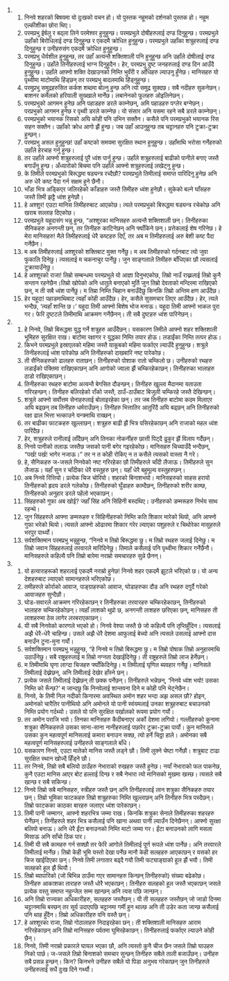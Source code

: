 <ol>
  <li>
    <ol>
      <li>निनवे शहरको बिषयमा यो दुःखको वचन हो। यो पुस्तक नहूमको दर्शनको पुस्तक हो। नहूम एल्कीशीका छोरा थिए।</li>
      <li>परमप्रभु ईर्षलु र बद्ला लिने परमेश्वर हुनुहुन्छ। परमप्रभुले दोषीहरुलाई दण्ड दिनुहुन्छ। परमप्रभुले उहाँको बिरोधिलाई दण्ड दिनुहुन्छ र एकदमै क्रोधित हुनुहुन्छ। परमप्रभुले उहाँका शत्रुहरुलाई दण्ड दिनुहुन्छ र उनीहरुसंग एकदमै क्रोधित हुनुहुन्छ।</li>
      <li>परमप्रभु धैर्यशील हुनुहुन्छ, तर उहाँ अत्यन्तै शक्तिशाली पनि हुनुहुन्छ अनि उहाँले दोषीलाई दण्ड दिनुहुन्छ। उहाँले तिनीहरुलाई भाग्न दिनुहुदैन। हेर, परमप्रभु दुष्ट जनहरुलाई दण्ड दिन आउँदै हुनुहुन्छ। उहाँले आफ्नो शक्ति देखाउनको निम्ति भुवँरी र आँधिहरु ल्याउनु हुँनेछ। मानिसहरु यो पृथ्वीमा माटोमाथि हिंड्छन् तर परमप्रभु बादलमाथि हिंड्नुहुन्छ।</li>
      <li>परमुप्रभु समुद्रहरुसित कर्कश शब्दमा बोल्नु हुन्छ अनि त्यो समुद्र सुक्दछ। सबै नदीहरु सुकनेछन्। बाशनर कर्मेलको हरियाली सुख्खाले मार्नेछ। लबानेनको फूलहरु ओइलिनेछन्।</li>
      <li>परमप्रभुको आगमन हुनेछ अनि पहाडहरु डरले काम्नेछन्, अमि पहाडहरु पग्लेर बग्नेछन्। परप्रभुको आगमन हुनेछ र पृथ्वी डरले काम्नेछ। यो संसार अनि यसमा रहने सबै डरले काम्नेछन्।</li>
      <li>परमप्रभुको भयानक रिसको अघि कोही पनि उभिन सक्तैन। कसैले पनि परमप्रभुको भयानक रिस सहन सक्तैन। उहाँको क्रोध आगो झैं हुन्छ। जब उहाँ आउनुहुन्छ  तब चट्टानहरु पनि टुक्रा-टुक्रा हुन्छन्।</li>
      <li>परमप्रभु असल हुनुहुन्छ! उहाँ कष्टको समयमा सुरक्षित स्थान हुनुहुन्छ। उहाँमाथि भरोसा गर्नेहरुको उहाँले हेरचाह गर्नु हुन्छ।</li>
      <li>तर उहाँले आफ्नो शत्रुहरुलाई पुरै ध्वंश पार्नु हुन्छ। उहाँले शत्रुहरुलाई बाढीको पानीले बगाए जस्तै बगाउँनु हुन्छ। अँध्यारोको बिचमा पनि उहाँले आफ्नो शत्रुहरुलाई लखेट्नु हुन्छ।</li>
      <li>के तिमीले परमप्रभुको बिरूद्धमा षड्यन्त्र रच्दैछौ? परमप्रभुले तिमीलाई समाप्त पारिदिनु हुनेछ अनि अरु धेरै कष्ट पैदा गर्न सक्षम हुने छैनौ।</li>
      <li>भाँडा भित्र अड्किएर जलिरहेको काँडाहरु जस्तै तिमीहरु ध्वंश हुनेछौ। सुकेको बल्ने घाँसहरु जस्तै तिमी झट्टै ध्वंश हुनेछौ।</li>
      <li>हे अश्शुर! एउटा मानिस तिमीहरुबाट आएकोछ। त्यले परमप्रभुको बिरूद्धमा षड्यन्त्र रचेकोछ अनि खराब सल्लाह दिएकोछ।</li>
      <li>परमप्रभुले यहूदासंग भन्नु हुन्छ, “अश्शूरका मानिसहरु अत्यन्तै शक्तिशाली छन्। तिनीहरुका सैनिकहरु अनगन्ती छन्, तर तिनीहरु काटिनेछन् अनि फ्याँकिने छन्। प्रत्तेकलाई शेष गरिनेछ। हे मेरा मानिसहरु! मैले तिमीहरुलाई धेरै कष्टहरु दिएँ, तर अब म तिमीहरुलाई अरु बेशी कष्ट पैदा गर्नेछैन।</li>
      <li>म अब तिमीहरुलाई अश्शूरको शक्तिबाट मुक्त गर्नेछु। म अब तिमीहरुको गर्दनबाट त्यो जुवा फुकालि दिनेछु। त्यसलाई म चकनाचुर पार्नेछु। जुन साङ्गलाले तिमीहरु बाँधिएका छौ त्यसलाई टुक्रायाउँनेछु।</li>
      <li>हे अश्शूरको राजा! तिम्रो सम्बन्धमा परमप्रभुले यो आज्ञा दिनुभएकोछ, तिम्रो नाउँ राख्नलाई तिम्रो कुनै सन्तान रहनेछैन।तिम्रो खोपेको अनि धातुले बनाएको मुर्ति जुन तिम्रो देवताको मन्दिरमा राखिएको छन्, म ती सबै ध्वंश पार्नेछु। म तिम्रा निम्ति चिहान बनाउँदैछु किनकि तिम्रो अन्तिम क्षण आउँदैछ।</li>
      <li>हेर यहूदा! पहाडमाथिबाट त्यहाँ कोही आउँदैछ। हेर, कसैले सुसमचार लिएर आउँदैछ। हेर, त्यले भन्दैछ, ‘त्यहाँ शान्ति छ।’ यहूदा तिमी आफ्नो बिशेष भोज मनाऊ। यहूदा तिमी आफ्नो भाकल पुरा गर। फेरि दुष्टटले तिमीमाथि आक्रमण गर्नेछैनन्। ती सबै दुष्टहरु ध्वंश पारिनेछन्।</li>
    </ol>
  </li>
  <li>
    <ol>
      <li>हे निनवे, तिम्रो बिरूद्धमा युद्ध गर्ने शत्रुहरु आउँदैछन्। यसकारण तिमीले आफ्नो शहर शक्तिशाली भूमिहरु सुरक्षित राख। बाटोमा रक्षागर र युद्धका निम्ति तयार होऊ। लडाईंका निम्ति तत्पर होऊ।</li>
      <li>किभने परमप्रभुले इस्राएलको महिमा जस्तै याकूबको महिमा फर्काएर ल्याउँदै हुनुहुन्छ। शत्रुले तिनीहरुलाई ध्वंश पारेकोछ अनि तिनीहरुको दाखबारि नष्ट पारेकोछ।</li>
      <li>ती सैनिकहरुको ढालहरु राताछन्। तिनीहरुको पोशाक रातो चम्किलो छ। उनीहरुको रथहरु लडाईंको पंक्तिमा राखिएकाछन् अनि आगोको ज्वाला झैं चम्किरहेकाछन्। तिनीहरुका भालाहरु ठाडो राखिएकाछन्।</li>
      <li>तिनीहरुका रथहरु बाटोमा अत्यन्तै बेगसित दौडन्छन्। तिनीहरु खूल्ला मैदानमा यताउता गरिरहन्छन्। तिनीहरु बलिरहेको राँको जस्तै, ठाउँ-ठाउँबाट बिजुली चम्किरहे जस्तै देखिन्छन्।</li>
      <li>शत्रुले आफ्नो सर्वोत्तम सेनाहरुलाई बोलाइरहेका छन्। तर जब तिनीहरु बाटोमा कदम मिलाएर अघि बढ्छन् तब तिनीहरु धर्मराउँछन्। तिनीहरु भित्तातिर आतुरिंदै अघि बढ्छन् अनि तिनीहरुको रक्षा ढाल भित्ता भत्काउने यन्त्रमाथि राख्छन्।</li>
      <li>तर बाढीका फाटकहरु खुल्लाछन्। शत्रुहरु बाढी झैं भित्र पसिरहेकाछन् अनि राजाको महल ध्वंश पारिंदैछ।</li>
      <li>हेर, शत्रुहरुले रानीलाई लाँदैछन् अनि तिनका नोकर्नीहरु छात्ती पिट्दै ढुकुर झैं विलाप गर्दैछन्।</li>
      <li>निनवे पानीको तलाऊ जस्तैछ जसको पानी बगेर गइरहेकोछ। मानिसहरु चिच्याउँदै भन्दैछन्, “पर्ख! पर्ख! भागेर नजाऊ।” तर न त कोही रोकिए न त कसैले त्यसको वास्ता नै गरे।</li>
      <li>हे, सैनिकहरु ज-जसले निनवेको नष्ट गरिरहेका छौ तिमीहरुले चाँदी लैजाऊ। तिमीहरुले सुन लैजाऊ। यहाँ सुन र चाँदीका धेरै वस्तुहरु छन्। यहाँ धेरै बहुमूल्य वस्तुहरुछन्।</li>
      <li>अब निनवे रित्तियो। प्रत्येक चिज चोरियो। शहरको बिनाशभयो। मानिसहरुको साहस हरायो तिनीहरुको हृदय डरले गलेकोछ। तिनीहरुको घुँडाहरु काम्दैछन्, तिनीहरुको शरीर काम्छ, तिनीहरुको अनुहार डरले पहेंलो भएकाछन्।</li>
      <li>सिंहहरुको गुफा अब खोई? जहाँ सिंह अनि सिंहिनी बस्दथिए। उनीहरुको डम्मरूहरु निर्भय साथ रहन्थे।</li>
      <li>जुन सिंहहरुले आफ्ना डम्मरूहरु र सिंहिनीहरुको निम्ति कति शिकार मारेको थियो, अनि आफ्नो गुफा भरेको थियो। त्यसले आफ्नो ओढारमा शिकार गरेर ल्याएका पशुहरुले र चिथोरेका मासुहरुले भरपुर पार्थ्यो।</li>
      <li>सर्वशक्तिमान परमप्रभु भन्नुहुन्छ, “निनवे म तिम्रो बिरूद्धमा छु। म तिम्रो रथहरु जलाई दिनेछु। म तिम्रो जवान सिंहहरुलाई तरवारले मारिदिनेछु। तिमाले कसैलाई पनि पृथ्वीमा शिकार गर्नेछैनौ। मानिसहरुले कहिल्यै पनि तिम्रो बारेमा नराम्रो समचारहरु सुन्ने छैनन्।</li>
    </ol>
  </li>
  <li>
    <ol>
      <li>यो हत्याराहरूको शहरलाई एकदमै नराम्रो हुनेछ! निनवे शहर एकदमै झुटले भरिएको छ। यो अन्य देशहरुबाट ल्याएको सामानहरुले भरिएकोछ।</li>
      <li>तमीहरुले कोर्राको आवाज, पाङ्ग्राहरुको आवाज, घोडाहरुका दौड अनि रथहरु दगुर्दै गरेको आवाजहरु सुन्दैछौ।</li>
      <li>घोड-सवारले आक्रमण गरिरहेकाछन् र तिनीहरुका तरवारहरु चम्किरहेकाछन्, तिनीहरुको भालाहरु चम्किरहेकोछन्। त्यहाँ लाशको थुप्रो छ, अनगन्ती लाशहरु छरिएका छन्, मानिसहरु ती लाशहरुमा ठेस लागेर लरबराएकाछन्।</li>
      <li>यी सबै निनवेको कारणले भएको हो। निनवे वेश्या जस्तै छे जो कहिल्यै पनि तृप्तिहुँदिन। त्यसलाई अझै धेरै-धेरै चाहिन्छ। उसले अझै धेरै देशमा आफुलाई बेच्यो अनि त्यसले उसलाई आफ्नो दास बनाउँन टुना-मुना गर्यो।</li>
      <li>सर्वशक्तिमान परमप्रभु भन्नुहुन्छ, “हे निनवे म तिम्रो बिरूद्धमा छु। म तिम्रो पोषाक तिम्रो अनुहारमाथि उठाउँनेछु। सबै राष्ट्रहरुलाई म तिम्रो नग्नता देखाईदिनेछु। ती राष्ट्रहरुले तिम्रो लाज हेर्नेछन्।</li>
      <li>म तिमीमाथि घृणा लाग्दा चिजहरु फ्याँकिदिनेछु। म तिमीलाई घृणित ब्यवहार गर्नेछु। मानिसले तिमीलाई देख्नेछन्, अनि तिमीलाई देखेर हाँस्ने छन्।</li>
      <li>प्रत्येक जसले तिमीलाई देख्नेछन् ती छक्क पर्नेछन्। तिनीहरुले भन्नेछन्, ‘निनवे ध्वंश भयो! उसका निम्ति को रूँन्छ?’ म जान्दछु कि निनवेलाई शान्तवना दिने म कोही पनि भेट्नेछैन।</li>
      <li>निनवे, के तिमी निल नदीको किनारमा अवस्थित अमोन शहर भन्दा अझ असल छौ? होइन, अमोनको चारैतिर पानीथियो अनि अमोनले यो पानी स्वंयमलाई उनका शत्रुहरुबाट बचाउनको निम्ति प्रयोग गर्दथ्यो। उसले यो पनि सुरक्षित पर्खालको रूपमा प्रयोग गर्यो।</li>
      <li>तर अमोन पराजि भयो। तिनका मानिसहरु कैदीबनाएर अर्को देशमा लगियो। गल्लीहरुको कुनामा शत्रुका सैनिकहरुले उसका साना-साना नानीहरुलाई पछारेर टुक्रा-टुक्रा पार्यो। कुन मानिसले उसका कुन महत्वपूर्ण मानिसलाई कमारा बनाउन सक्छ, त्यो हर्ने चिठ्ठा हाले। अमोनका सबै महत्वपूर्ण मानिसहरुलाई उनीहरुले साङ्गलाले बाँधे।</li>
      <li>यसकारण निनवे, एउटा मातेको मानिस जस्तै लड्ने छौ। तिमी लुक्ने चेष्टा गर्नेछौ। शत्रुबाट टाढा सुरक्षित स्थान खोज्दै हिँड्ने छौ।</li>
      <li>तर निनवे, तिम्रो सबै बलियो ठाउँहरु नेभाराको रुखहरु जस्तै हुनेछ। नयाँ नेभाराको फल पाकनेछ, कुनै एउटा मानिस आएर बोट हल्लाई दिन्छ र सबै नेभारा त्यो मानिसको मुखमा खस्छ। त्यसले सबै खान्छ र सबै सकिन्छ।</li>
      <li>निनवे तिम्रो सबै मानिसहरु, स्त्रीहरु जस्तै छन् अनि तिनीहरुलाई लान शत्रुका सैनिकहरु तयार छन्। तिम्रो भूमिका फाटकहरु तिम्रो शत्रुहरुका निम्ति खुल्लाछन् अनि तिनीहरु भित्र पस्दैछन्। तिम्रो फाटकका काठका बारहरु जलाएर ध्वंश पारेकाछन्।</li>
      <li>तिमी पानी जम्मागर, आफ्नो शहरभित्र जम्मा राख। किनकि शत्रुका सेनाले तिमीहरुका शहरहरु घेर्नेछन्। तिनीहरुले शहर भित्र कसैलाई पनि खाना अथवा पानी ल्याउँन दिनेछैनन्।  आफ्नो सुरक्षा बलियो बनाऊ। अनि धेरै ईंटा बनाउनको निम्ति माटो जम्मा गर। ईंटा बनाउनको लागि मसला मिसाऊ अनि साँचो ठिक पार।</li>
      <li>तिमी यी सबै कामहरु गर्न सक्छौ तर फेरि आगोले तिमीलाई पूर्ण रूपले ध्वंश पार्नेछ। अनि तरवारले तिमीलाई मार्नेछ। तिम्रो केही भूमि यस्तो देखा पर्नेछ मानौ केही सलहहरु आएकाछन् र यसको हर चिज खाईदिएका छन्। निनवे तिमी लगातार बढ्दै गयौ तिमी फट्याङ्ग्राको हूल झैं भयौ। तिमी सलहको हूल झैं थियौ।</li>
      <li>तिम्रो ब्यापारिको (जो बिभिन्न ठाउँमा गएर सामानहरु किन्छन् तिनीहरुको) संख्या बढेकोछ। तिनीहरु आकाशका ताराहरु जस्तै धोरै भएकाछन्। तिनीहरु सलहको हूल जस्तै भएकाछन् जसले प्रत्येक वस्तु समाप्त नहुन्जेल सम्म खान्छन् अनि त्यस पछि जान्छन्।</li>
      <li>अनि तिम्रो राज्यका अधिकारीहरु, सलहहरु जस्तैछन्। यी ती सलहहरु जस्तैछन् जो जाडो दिनमा चट्टानमाथि बस्छन् तर सूर्य उदाएपछि चट्टानमा गर्मी हुन थाल्छ अनि ती उडेर कता जान्छ कसैलाई पनि थाह हुँदैन। तिम्रो अधिकारीहरु पनि यस्तै छन्।</li>
      <li>हे अश्शूरका राजा, तिम्रो गोठालाहरु निदाइरहेका छन्। ती शक्तिशाली मानिसहरु आराम गरिरहेकाछन् अनि तिम्रो मानिसहरु पर्वतमा घुमिरहेकाछन्। तिनीहरुलाई फर्काएर ल्याउने कोही छैन्।</li>
      <li>निनवे, तिमी नराम्रो प्रकारले घायल भएका छौ, अनि त्यस्तो कुनै चीज छैन जसले तिम्रो घाउहरु निको पार्छ। ज-जसले तिम्रो बिनाशको समचार सुन्छन् तिनीहरु सबैले ताली बजाउँछन्। उनीहरु सबै प्रसन्न हुन्छन्। किन? किनभने उनीहरु सबैले यो पिडा अनुभव गरेकाछन् जुन तिनीहरुले उनीहरुलाई सधैं दुःख दिने गर्थ्यौ।</li>
    </ol>
  </li>
</ol>
